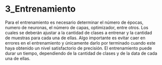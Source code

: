 # 3_Entrenamiento
 Para el entrenamiento es necesario determinar el número de épocas, numero de neuronas, el número de capas, optimizador, entre otros. Los cuales se deberán ajustar a la cantidad de clases a entrenar y la cantidad de muestras para cada una de ellas. Algo importante es evitar caer en errores en el entrenamiento y únicamente darlo por terminado cuando este haya obtenido un nivel satisfactorio de precisión. El entrenamiento puede durar un tiempo, dependiendo de la cantidad de clases y de la data de cada una de ellas.
